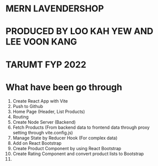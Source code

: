 # MERN LAVENDERSHOP

# PRODUCED BY LOO KAH YEW AND LEE VOON KANG

# TARUMT FYP 2022

# What have been go through

1. Create React App with Vite
2. Push to Github
3. Home Page (Header, List Products)
4. Routing
5. Create Node Server (Backend)
6. Fetch Products (From backend data to frontend data through proxy setting through vite.config.js)
7. Manage State by Reducer Hook (For complex data)
8. Add on React Bootstrap
9. Create Product Component by using React Bootstrap
10. Create Rating Component and convert product lists to Bootstrap
11.
